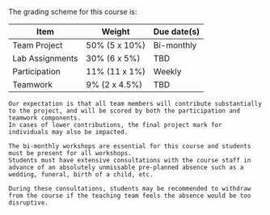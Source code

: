 The grading scheme for this course is:

| Item             | Weight        | Due date(s)     |
|------------------|---------------|-----------------|
| Team Project     | 50% (5 x 10%)  | Bi-monthly      |
| Lab Assignments  | 30% (6 x 5%)  | TBD             |
| Participation    | 11% (11 x 1%) | Weekly          |
| Teamwork         | 9% (2 x 4.5%) | TBD             |

```{attention}
Our expectation is that all team members will contribute substantially to the project, and will be scored by both the participation and teamwork components.
In cases of lower contributions, the final project mark for individuals may also be impacted.
```

```{note}
The bi-monthly workshops are essential for this course and students must be present for all workshops.
Students must have extensive consultations with the course staff in advance of an absolutely unmissable pre-planned absence such as a wedding, funeral, birth of a child, etc. 

During these consultations, students may be recommended to withdraw from the course if the teaching team feels the absence would be too disruptive.
```
<!-- 
```{attention} 
All due dates in this course have an automatic {{ GRACE_PERIOD }} grace period after the due dates listed above.
Any submissions submitted past the grace period will not be graded (with some exceptions).
```
-->

<!-- 
```{note}
Please refer to [this page](https://students.ubc.ca/enrolment/exams/exam-clashes-hardships-cancellations) for details on exam clashes, hardships, and cancellations.
```
-->
